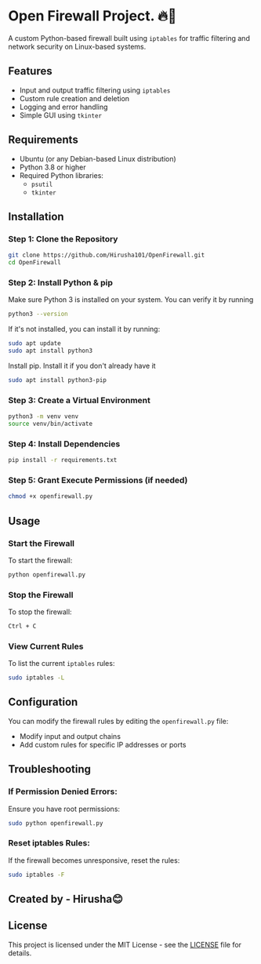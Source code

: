 # Open Firewall Project. 🔥🧱

A custom Python-based firewall built using `iptables` for traffic filtering and network security on Linux-based systems.

## Features
- Input and output traffic filtering using `iptables`
- Custom rule creation and deletion
- Logging and error handling
- Simple GUI using `tkinter`

## Requirements
- Ubuntu (or any Debian-based Linux distribution)
- Python 3.8 or higher
- Required Python libraries:
  - `psutil`
  - `tkinter`

## Installation

### Step 1: Clone the Repository
```bash
git clone https://github.com/Hirusha101/OpenFirewall.git
cd OpenFirewall 
```
### Step 2: Install Python & pip
Make sure Python 3 is installed on your system. You can verify it by running
```bash
python3 --version
```
If it's not installed, you can install it by running:
```bash
sudo apt update
sudo apt install python3
```
Install pip. Install it if you don't already have it
```bash
sudo apt install python3-pip
```
   
### Step 3: Create a Virtual Environment
```bash
python3 -m venv venv
source venv/bin/activate
```

### Step 4: Install Dependencies
```bash
pip install -r requirements.txt
```

### Step 5: Grant Execute Permissions (if needed)
```bash
chmod +x openfirewall.py
```

## Usage

### Start the Firewall
To start the firewall:
```bash
python openfirewall.py
```

### Stop the Firewall
To stop the firewall:
```bash
Ctrl + C
```

### View Current Rules
To list the current `iptables` rules:
```bash
sudo iptables -L
```

## Configuration
You can modify the firewall rules by editing the `openfirewall.py` file:
- Modify input and output chains
- Add custom rules for specific IP addresses or ports

## Troubleshooting
### If Permission Denied Errors:
Ensure you have root permissions:
```bash
sudo python openfirewall.py
```

### Reset iptables Rules:
If the firewall becomes unresponsive, reset the rules:
```bash
sudo iptables -F
```

## Created by - Hirusha😊


## License
This project is licensed under the MIT License - see the [LICENSE](LICENSE) file for details.



